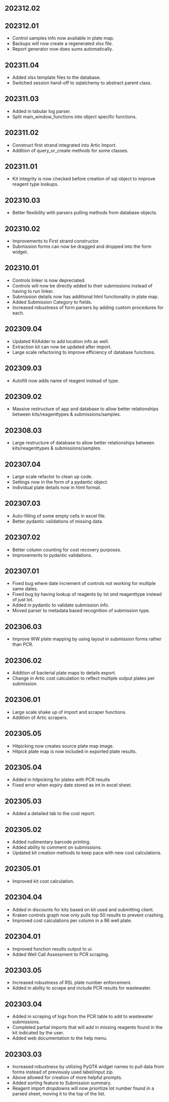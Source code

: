 ## 202312.02

## 202312.01

- Control samples info now available in plate map.
- Backups will now create a regenerated xlsx file.
- Report generator now does sums automatically.

## 202311.04

- Added xlsx template files to the database.
- Switched session hand-off to sqlalchemy to abstract parent class.

## 202311.03

- Added in tabular log parser.
- Split main_window_functions into object specific functions.

## 202311.02

- Construct first strand integrated into Artic Import.
- Addition of query_or_create methods for some classes.

## 202311.01

- Kit integrity is now checked before creation of sql object to improve reagent type lookups.

## 202310.03

- Better flexibility with parsers pulling methods from database objects.

## 202310.02

- Improvements to First strand constructor.
- Submission forms can now be dragged and dropped into the form widget.

## 202310.01

- Controls linker is now depreciated.
- Controls will now be directly added to their submissions instead of having to run linker.
- Submission details now has additional html functionality in plate map.
- Added Submission Category to fields.
- Increased robustness of form parsers by adding custom procedures for each.

## 202309.04

- Updated KitAdder to add location info as well.
- Extraction kit can now be updated after import.
- Large scale refactoring to improve efficiency of database functions.

## 202309.03

- Autofill now adds name of reagent instead of type.

## 202309.02

- Massive restructure of app and database to allow better relationships between kits/reagenttypes & submissions/samples.

## 202308.03

- Large restructure of database to allow better relationships between kits/reagenttypes & submissions/samples.

## 202307.04

- Large scale refactor to clean up code.
- Settings now in the form of a pydantic object.
- Individual plate details now in html format.

## 202307.03

- Auto-filling of some empty cells in excel file.
- Better pydantic validations of missing data.

## 202307.02

- Better column counting for cost recovery purposes.
- Improvements to pydantic validations.

## 202307.01

- Fixed bug where date increment of controls not working for multiple same dates.
- Fixed bug by having lookup of reagents by lot *and* reagenttype instead of just lot.
- Added in pydantic to validate submission info.
- Moved parser to metadata based recognition of submission type.

## 202306.03

- Improve WW plate mapping by using layout in submission forms rather than PCR.

## 202306.02

- Addition of bacterial plate maps to details export.
- Change in Artic cost calculation to reflect multiple output plates per submission.

## 202306.01

- Large scale shake up of import and scraper functions.
- Addition of Artic scrapers.

## 202305.05

- Hitpicking now creates source plate map image.
- Hitpick plate map is now included in exported plate results.

## 202305.04

- Added in hitpicking for plates with PCR results
- Fixed error when expiry date stored as int in excel sheet.

## 202305.03

- Added a detailed tab to the cost report.

## 202305.02

- Added rudimentary barcode printing.
- Added ability to comment on submissions.
- Updated kit creation methods to keep pace with new cost calculations.

## 202305.01

- Improved kit cost calculation.

## 202304.04

- Added in discounts for kits based on kit used and submitting client.
- Kraken controls graph now only pulls top 50 results to prevent crashing.
- Improved cost calculations per column in a 96 well plate.

## 202304.01

- Improved function results output to ui.
- Added Well Call Assessment to PCR scraping.

## 202303.05

- Increased robustness of RSL plate number enforcement.
- Added in ability to scrape and include PCR results for wastewater.

## 202303.04

- Added in scraping of logs from the PCR table to add to wastewater submissions.
- Completed partial imports that will add in missing reagents found in the kit indicated by the user.
- Added web documentation to the help menu.

## 202303.03

- Increased robustness by utilizing PyQT6 widget names to pull data from forms instead of previously used label/input zip.
- Above allowed for creation of more helpful prompts.
- Added sorting feature to Submission summary.
- Reagent import dropdowns will now prioritize lot number found in a parsed sheet, moving it to the top of the list.